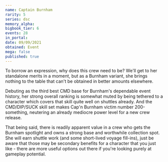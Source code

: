 ```yaml
---
name: Captain Burnham
rarity: 5
series: dsc
memory_alpha:
bigbook_tier: 6
events: 28
in_portal:
date: 09/09/2021
obtained: Event
mega: false
published: true
---
```


To borrow an expression, why does this crew need to be? We'll get to her standalone merits in a moment, but as a Burnham variant, she brings nothing to the table that can't be obtained in better amounts elsewhere.

Debuting as the third best CMD base for Burnham's dependable event history, her strong overall ranking is somewhat muted by being tethered to a character which covers that skill quite well on shuttles already. And the CMD/DIP/SUCK skill set makes Cap'n Burnham victim number 200-something, neutering an already mediocre power level for a new crew release.

That being said, there is readily apparent value in a crew who gets the Burnham spotlight and owns a strong base and worthwhile collection spot. She will earn shuttle work (and some short-lived voyage fill-ins), just be aware that those may be secondary benefits for a character that you just like - there are more useful options out there if you're looking purely at gameplay potential.
